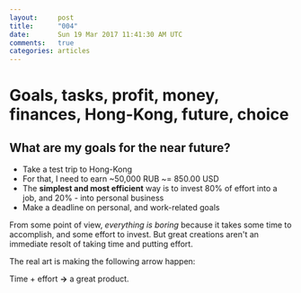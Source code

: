 ```yaml
---
layout:     post
title:      "004"
date:       Sun 19 Mar 2017 11:41:30 AM UTC
comments:   true
categories: articles
---
```


# Goals, tasks, profit, money, finances, Hong-Kong, future, choice

## What are my goals for the near future?

- Take a test trip to Hong-Kong
- For that, I need to earn ~50,000 RUB ~= 850.00 USD
- The **simplest and most efficient** way is to invest 80% of effort into a job, and 20% - into personal business
- Make a deadline on personal, and work-related goals


From some point of view, *everything is boring* because it takes some time to accomplish, and some effort to invest.
But great creations aren't an immediate resolt of taking time and putting effort.

The real art is making the following arrow happen:

Time + effort **->** a great product.


